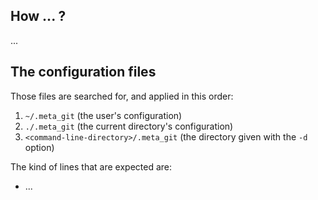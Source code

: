 
## How ... ?

...

## The configuration files

Those files are searched for, and applied in this order:
1. `~/.meta_git` (the user's configuration)
2. `./.meta_git` (the current directory's configuration)
3. `<command-line-directory>/.meta_git` (the directory given with the `-d` option)

The kind of lines that are expected are:
- ...


